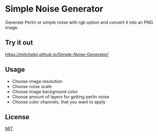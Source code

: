 # Simple Noise Generator

Generate Perlin or simple noise with rgb option and convert it into an PNG image.

## Try it out
https://mitchelpl.github.io/Simple-Noise-Generator/

## Usage
* Choose image resolution
* Choose noise scale
* Choose image background color
* Choose amount of layers for getting perlin noise
* Choose color channels, that you want to apply

## License
[MIT](https://choosealicense.com/licenses/mit/)
